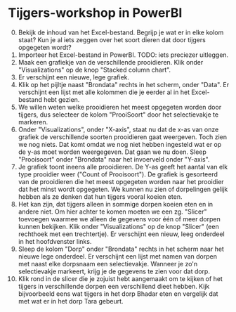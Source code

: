# Tijgers-workshop in PowerBI

0. Bekijk de inhoud van het Excel-bestand. Begrijp je wat er in elke kolom staat? Kun je al iets zeggen over het soort dieren dat door tijgers opgegeten wordt?
1. Importeer het Excel-bestand in PowerBI. TODO: iets preciezer uitleggen.
2. Maak een grafiekje van de verschillende prooidieren. Klik onder "Visualizations" op de knop "Stacked column chart".
3. Er verschijnt een nieuwe, lege grafiek. 
4. Klik op het pijltje naast "Brondata" rechts in het scherm, onder "Data". Er verschijnt een lijst met alle kolommen die je eerder al in het Excel-bestand hebt gezien.
5. We willen weten welke prooidieren het meest opgegeten worden door tijgers, dus selecteer de kolom "ProoiSoort" door het selectievakje te markeren.
6. Onder "Visualizations", onder "X-axis", staat nu dat de x-as van onze grafiek de verschillende soorten prooidieren gaat weergeven. Toch zien we nog niets. Dat komt omdat we nog niet hebben ingesteld wat er op de y-as moet worden weergegeven. Dat gaan we nu doen. Sleep "Prooisoort" onder "Brondata" naar het invoerveld onder "Y-axis".
7. Je grafiek toont ineens alle prooidieren. De Y-as geeft het aantal van elk type prooidier weer ("Count of Prooisoort"). De grafiek is gesorteerd van de prooidieren die het meest opgegeten worden naar het prooidier dat het minst wordt opgegeten. We kunnen nu zien of dorpelingen gelijk hebben als ze denken dat hun tijgers vooral koeien eten.
8. Het kan zijn, dat tijgers alleen in sommige dorpen koeien eten en in andere niet. Om hier achter te komen moeten we een zg. "Slicer" toevoegen waarmee we alleen de gegevens voor één of meer dorpen kunnen bekijken. Klik onder "Visualizations" op de knop "Slicer" (een rechthoek met een trechtertje). Er verschijnt een nieuw, leeg onderdeel in het hoofdvenster links.
9. Sleep de kolom "Dorp" onder "Brondata" rechts in het scherm naar het nieuwe lege onderdeel. Er verschijnt een lijst met namen van dorpen met naast elke dorpsnaam een selectievakje. Wanneer je zo'n selectievakje markeert, krijg je de gegevens te zien voor dat dorp.
10. Klik rond in de slicer die je zojuist hebt aangemaakt om te kijken of het tijgers in verschillende dorpen een verschillend dieet hebben. Kijk bijvoorbeeld eens wat tijgers in het dorp Bhadar eten en vergelijk dat met wat er in het dorp Tara gebeurt.